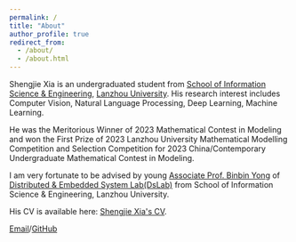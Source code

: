 ```yaml
---
permalink: /
title: "About"
author_profile: true
redirect_from: 
  - /about/
  - /about.html
---
```


Shengjie Xia is an undergraduated student from [School of Information Science & Engineering](https://xxxyen.lzu.edu.cn/), [Lanzhou University](https://en.lzu.edu.cn/). His research interest includes Computer Vision, Natural Language Processing, Deep Learning, Machine Learning.

He was the Meritorious Winner of 2023 Mathematical Contest in Modeling and won the First Prize of 2023 Lanzhou University Mathematical Modelling Competition and Selection Competition for 2023 China/Contemporary Undergraduate Mathematical Contest in Modeling.

I am very fortunate to be advised by young [Associate Prof. Binbin Yong](https://xxxy.lzu.edu.cn/shiziduiwu/jiaoshiduiwu/fujiaoshou/2020/0920/132701.html) of [Distributed & Embedded System Lab(DsLab)](https://dslab.lzu.edu.cn/) from School of Information Science & Engineering, Lanzhou University.

His CV is available here: [Shengjie Xia's CV](http://xiashj2021.github.io/cv/).

[Email](mailto:xiashj21@lzu.edu.cn)/[GitHub](https://github.com/xiashj2021)
